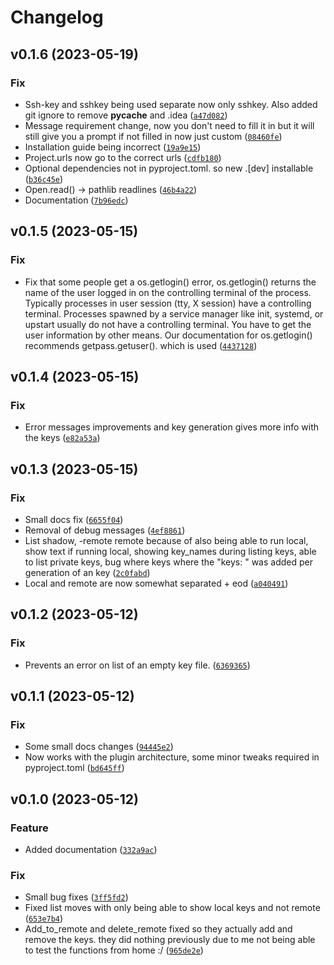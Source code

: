 # Changelog

<!--next-version-placeholder-->

## v0.1.6 (2023-05-19)
### Fix
* Ssh-key and sshkey being used separate now only sshkey. Also added git ignore to remove __pycache__ and .idea ([`a47d082`](https://github.com/educationwarehouse/edwh-sshkey-plugin/commit/a47d082e723f83f4b02625f6237069f1104248bb))
* Message requirement change, now you don't need to fill it in but it will still give you a prompt if not filled in now just custom ([`08460fe`](https://github.com/educationwarehouse/edwh-sshkey-plugin/commit/08460fe1e05ef771cb97a4b7b7eab3eff023b24f))
* Installation guide being incorrect ([`19a9e15`](https://github.com/educationwarehouse/edwh-sshkey-plugin/commit/19a9e153becb99fa322a3eaec8cc46ec9b061607))
* Project.urls now go to the correct urls ([`cdfb180`](https://github.com/educationwarehouse/edwh-sshkey-plugin/commit/cdfb180e934fb2c60de9c01c0d648870af9526ac))
* Optional dependencies not in pyproject.toml. so new .[dev] installable ([`b36c45e`](https://github.com/educationwarehouse/edwh-sshkey-plugin/commit/b36c45ed459efee159342ca8514484731b8a9546))
* Open.read() -> pathlib readlines ([`46b4a22`](https://github.com/educationwarehouse/edwh-sshkey-plugin/commit/46b4a2288b3a0ffe0515b9ae37ad25ff49a7244d))
* Documentation ([`7b96edc`](https://github.com/educationwarehouse/edwh-sshkey-plugin/commit/7b96edcb5078b4af79a1291f96c1f1a601060794))

## v0.1.5 (2023-05-15)
### Fix
* Fix that some people get a os.getlogin() error, os.getlogin() returns the name of the user logged in on the controlling terminal of the process. Typically processes in user session (tty, X session) have a controlling terminal. Processes spawned by a service manager like init, systemd, or upstart usually do not have a controlling terminal. You have to get the user information by other means. Our documentation for os.getlogin() recommends getpass.getuser(). which is used ([`4437128`](https://github.com/educationwarehouse/edwh-sshkey-plugin/commit/44371287c9a02688b1277517641222845510be13))

## v0.1.4 (2023-05-15)
### Fix
* Error messages improvements and key generation gives more info with the keys ([`e82a53a`](https://github.com/educationwarehouse/edwh-sshkey-plugin/commit/e82a53a565a7cf1416b4794d10dfbf1eabd4288d))

## v0.1.3 (2023-05-15)
### Fix
* Small docs fix ([`6655f04`](https://github.com/educationwarehouse/edwh-sshkey-plugin/commit/6655f045d5a773742de6b37f7df93497d05b3a71))
* Removal of debug messages ([`4ef8861`](https://github.com/educationwarehouse/edwh-sshkey-plugin/commit/4ef8861d364041f11c3ec5598c40015400f7de24))
* List shadow, -remote remote because of also being able to run local, show text if running local, showing key_names during listing keys, able to list private keys, bug where keys where the "keys: " was added per generation of an key ([`2c0fabd`](https://github.com/educationwarehouse/edwh-sshkey-plugin/commit/2c0fabdca2bab14ca1e206b08f967130d86ffa2b))
* Local and remote are now somewhat separated + eod ([`a040491`](https://github.com/educationwarehouse/edwh-sshkey-plugin/commit/a0404917d3f6faad156e6a8b1605ca78babffa2a))

## v0.1.2 (2023-05-12)
### Fix
* Prevents an error on list of an empty key file. ([`6369365`](https://github.com/educationwarehouse/edwh-sshkey-plugin/commit/6369365def512e55c7cc1eba43940d6bea840fef))

## v0.1.1 (2023-05-12)
### Fix
* Some small docs changes ([`94445e2`](https://github.com/educationwarehouse/edwh-sshkey-plugin/commit/94445e2968148e18eaddd14506e8eb1c0b7bd6e9))
* Now works with the plugin architecture, some minor tweaks required in pyproject.toml ([`bd645ff`](https://github.com/educationwarehouse/edwh-sshkey-plugin/commit/bd645ffadb0523291995cfd2caefeb9c45de567c))

## v0.1.0 (2023-05-12)
### Feature
* Added documentation ([`332a9ac`](https://github.com/educationwarehouse/edwh-sshkey-plugin/commit/332a9ac25e677eb0c76b98929e61695ce0edbddd))

### Fix
* Small bug fixes ([`3ff5fd2`](https://github.com/educationwarehouse/edwh-sshkey-plugin/commit/3ff5fd20a32142cb29f5070ad1e7c7e8b6e9fa6a))
* Fixed list moves with only being able to show local keys and not remote ([`653e7b4`](https://github.com/educationwarehouse/edwh-sshkey-plugin/commit/653e7b4871abbf8877544b94090e4bf4aa9fb378))
* Add_to_remote and delete_remote fixed so they actually add and remove the keys. they did nothing previously due to me not being able to test the functions from home :/ ([`965de2e`](https://github.com/educationwarehouse/edwh-sshkey-plugin/commit/965de2e7690f90bffa15819180520d574552a1f5))

